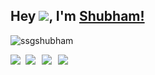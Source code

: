 ## Hey <img src="https://github.com/TheDudeThatCode/TheDudeThatCode/blob/master/Assets/Hi.gif" width="29px">, I'm [Shubham!](https://github.com/ssgshubham) 
<p align="left"> <img src="https://komarev.com/ghpvc/?username=ssgshubham&label=Views&color=blue&style=plastic" alt="ssgshubham" /> </p></p>
<a href="https://www.linkedin.com/in/ssg9878/">
  <img align="left" width="24px" src="https://cdn.jsdelivr.net/npm/simple-icons@v3/icons/linkedin.svg"  />
</a>
<a href="https://twitter.com/ShubhamSarthak5">
  <img align="left" width="26px" src="https://cdn.jsdelivr.net/npm/simple-icons@v3/icons/twitter.svg" />
</a>
<a href="mailto:ssg.shubham9878@gmail.com">
  <img align="left" width="26px" src="https://cdn.jsdelivr.net/npm/simple-icons@v3/icons/gmail.svg" />
</a>
<a href="https://www.instagram.com/ssg_shubham/">
  <img align="left" width="26px" src="https://cdn.jsdelivr.net/npm/simple-icons@v3/icons/instagram.svg" />
</a>

<br />
<br />
<!--
## <center>I'm a student, developer, learner, and a mentor!
- 🏫 I'm currently a 3rd year undergrad at JIIT, Noida.
- 🎓 I'm a member of Google Cloud India community.
- 👩‍💻 I'm currently learning Discrete Mathematics, Statistics, DSA.
- 💬 Ask me about any tech related query.
- 😄 Fun Fact: I have a good taste in movies and songs.
- 🎓 I'm Unity Student Ambassador
    </center>

## Languages and Tools:

<code><img height="20" src="https://raw.githubusercontent.com/github/explore/80688e429a7d4ef2fca1e82350fe8e3517d3494d/topics/cpp/cpp.png"></code>
<code><img height="20" src="https://raw.githubusercontent.com/github/explore/80688e429a7d4ef2fca1e82350fe8e3517d3494d/topics/python/python.png"></code>
<code><img height="20" src="https://raw.githubusercontent.com/github/explore/80688e429a7d4ef2fca1e82350fe8e3517d3494d/topics/c/c.png"></code>
<code><img height="20" src="https://raw.githubusercontent.com/github/explore/80688e429a7d4ef2fca1e82350fe8e3517d3494d/topics/html/html.png"></code>
<code><img height="20" src="https://raw.githubusercontent.com/github/explore/80688e429a7d4ef2fca1e82350fe8e3517d3494d/topics/css/css.png"></code>
<code><img height="20" src="https://img.icons8.com/color/48/000000/bootstrap.png"></code>
<code><img height="20" src="https://raw.githubusercontent.com/github/explore/80688e429a7d4ef2fca1e82350fe8e3517d3494d/topics/sass/sass.png"></code>
<code><img height="20" src="https://img.icons8.com/color/48/000000/git.png"></code>
<code><img height="20" src="https://raw.githubusercontent.com/github/explore/78df643247d429f6cc873026c0622819ad797942/topics/github/github.png"></code>
<code><img height="20" src="https://raw.githubusercontent.com/github/explore/80688e429a7d4ef2fca1e82350fe8e3517d3494d/topics/terminal/terminal.png"></code>
<code><img height="20" src="https://raw.githubusercontent.com/github/explore/80688e429a7d4ef2fca1e82350fe8e3517d3494d/topics/visual-studio-code/visual-studio-code.png"></code> 
<br>

## 📊 My Github Stats

<p align="center">
    <a href="https://github.com/ssgshubham/github-readme-streak-stats">
        <img title="🔥 Get streak stats for your profile at git.io/streak-stats" alt="Shubham's streak" src="https://github-readme-streak-stats.herokuapp.com/?user=ssgshubham&theme=vue"/>
    </a>
</p>

<p align="center">
<a href="https://github.com/ssgshubham/github-readme-stats"><img alt="Shubham's Github Stats" src="https://github-readme-stats.vercel.app/api?username=ssgshubham&theme=vue" /></a>
</p>
<p align="center">
<a href="https://github.com/ssgshubham/github-readme-stats"><img alt="Shubham's Top Languages" src="https://github-readme-stats.vercel.app/api/top-langs/?username=ssgshubham&theme=vue"/></a>
  </p>
<br/>
<b>Note:</b> Top languages is only a metric of the languages my public code consists of and doesn't reflect experience or skill level.

<div align="center">

### Show some ❤️ by starring some of the repositories!

</div>
--!>
